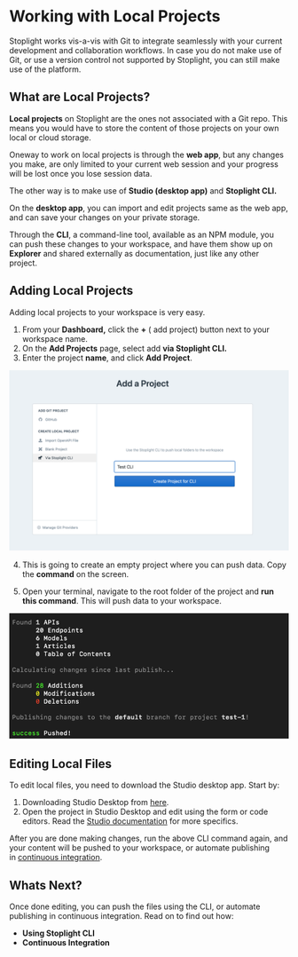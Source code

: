 # Working with Local Projects

Stoplight works vis-a-vis with Git to integrate seamlessly with your current development and collaboration workflows. In case you do not make use of Git, or use a version control not supported by Stoplight, you can still make use of the platform. 

## **What are Local Projects?**

**Local projects** on Stoplight are the ones not associated with a Git repo. This means you would have to store the content of those projects on your own local or cloud storage. 

Oneway to work on local projects is through the **web app**, but any changes you make, are only limited to your current web session and your progress will be lost once you lose session data. 

The other way is to make use of **Studio (desktop app)** and **Stoplight CLI.** 

On the **desktop app**, you can import and edit projects same as the web app, and can save your changes on your private storage. 

Through the **CLI**, a command-line tool, available as an NPM module, you can push these changes to your workspace, and have them show up on **Explorer** and shared externally as documentation, just like any other project. 

## **Adding Local Projects**

Adding local projects to your workspace is very easy. 

1. From your **Dashboard,** click the **+** ( add project) button next to your workspace name. 
2. On the **Add Projects** page, select add **via Stoplight CLI.**
3. Enter the project **name**, and click **Add Project**. 

  ![Local Projects](../assets/images/localprojects1.png)

4. This is going to create an empty project where you can push data. Copy the **command** on the screen.

5. Open your terminal, navigate to the root folder of the project and **run this command**. This will push data to your workspace. 

  ![Local Projects](../assets/images/localprojects2.png)

## **Editing Local Files**

To edit local files, you need to download the Studio desktop app. Start by:

1. Downloading Studio Desktop from [here](https://stoplight.io/studio/).
2. Open the project in Studio Desktop and edit using the form or code editors. Read the [Studio documentation](https://meta.stoplight.io/docs/studio/) for more specifics.

After you are done making changes, run the above CLI command again, and your content will be pushed to your workspace, or automate publishing in [continuous integration](https://meta.stoplight.io/docs/platform/2.-workspaces/g.automating-publishing.md#continous-integration).

## Whats Next?

Once done editing, you can push the files using the CLI, or automate publishing in continuous integration. Read on to find out how: 

- **Using Stoplight CLI**
- **Continuous Integration**